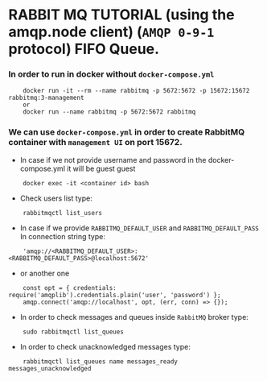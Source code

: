# RABBIT MQ TUTORIAL (using the amqp.node client) (`AMQP 0-9-1` protocol) FIFO Queue.

### In order to run in docker without `docker-compose.yml`
```
    docker run -it --rm --name rabbitmq -p 5672:5672 -p 15672:15672 rabbitmq:3-management
    or
    docker run --name rabbitmq -p 5672:5672 rabbitmq
```

### We can use `docker-compose.yml` in order to create RabbitMQ container with `management UI` on port 15672.
* In case if we not provide username and password in the docker-compose.yml it will be guest guest
```
    docker exec -it <container id> bash
```
* Check users list type:
```
    rabbitmqctl list_users
```
* In case if we provide `RABBITMQ_DEFAULT_USER` and `RABBITMQ_DEFAULT_PASS` In connection string type:
```
    'amqp://<RABBITMQ_DEFAULT_USER>:<RABBITMQ_DEFAULT_PASS>@localhost:5672'
```
* or another one
```
    const opt = { credentials: require('amqplib').credentials.plain('user', 'password') };
    amqp.connect('amqp://localhost', opt, (err, conn) => {});
```
* In order to check messages and queues inside `RabbitMQ` broker type:
```
    sudo rabbitmqctl list_queues
```

* In order to check unacknowledged messages type: 
```
    rabbitmqctl list_queues name messages_ready messages_unacknowledged
```